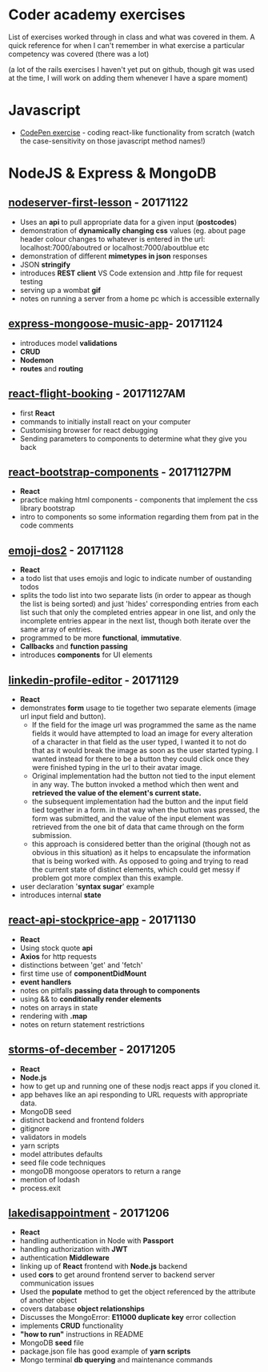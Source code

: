 # Coder academy exercises
List of exercises worked through in class and what was covered in them. A quick reference for when I can't remember in what exercise a particular competency was covered (there was a lot)

(a lot of the rails exercises I haven't yet put on github, though git was used at the time, I will work on adding them whenever I have a spare moment)


# Javascript
* [CodePen exercise](https://codepen.io/webdevalex/pen/GOPNqB) - coding react-like functionality from scratch (watch the case-sensitivity on those javascript method names!)

# NodeJS & Express & MongoDB
## [nodeserver-first-lesson](https://github.com/developingAlex/nodeserver-first_lesson) - 20171122
* Uses an **api** to pull appropriate data for a given input (**postcodes**) 
* demonstration of **dynamically changing css** values (eg. about page header colour changes to whatever is entered in the url:
        localhost:7000/aboutred or localhost:7000/aboutblue etc       
* demonstration of different **mimetypes in json** responses
* JSON **stringify**
* introduces **REST client** VS Code extension and .http file for request testing
* serving up a wombat **gif**
* notes on running a server from a home pc which is accessible externally

## [express-mongoose-music-app](https://github.com/developingAlex/express-mongoose-music-app)- 20171124
* introduces model **validations**
* **CRUD**
* **Nodemon**
* **routes** and **routing**

## [react-flight-booking](https://github.com/developingAlex/react-flight-booking) - 20171127AM
* first **React**
* commands to initially install react on your computer
* Customising browser for react debugging 
* Sending parameters to components to determine what they give you back

## [react-bootstrap-components](https://github.com/developingAlex/react-bootstrap-components) - 20171127PM
* **React**
* practice making html components - components that implement the css library bootstrap
* intro to components so some information regarding them from pat in the code comments

## [emoji-dos2](https://github.com/developingAlex/emoji-dos2) - 20171128
* **React**
* a todo list that uses emojis and logic to indicate number of oustanding todos
* splits the todo list into two separate lists (in order to appear as though the list is being sorted) and just 'hides' corresponding entries from each list such that only the completed entries appear in one list, and only the incomplete entries appear in the next list, though both iterate over the same array of entries.
* programmed to be more **functional**, **immutative**.
* **Callbacks** and **function passing**
* introduces **components** for UI elements

## [linkedin-profile-editor](https://github.com/developingAlex/linkedin-profile-editor) - 20171129
* **React**
* demonstrates **form** usage to tie together two separate elements (image url input field and button).
    * If the field for the image url was programmed the same as the name fields it would have attempted to load an image for every alteration of a character in that field as the user typed, I wanted it to not do that as it would break the image as soon as the user started typing. I wanted instead for there to be a button they could click once they were finished typing in the url to their avatar image.
    * Original implementation had the button not tied to the input element in any way. The button invoked a method which then went and **retrieved the value of the element's current state.**
    * the subsequent implementation had the button and the input field tied together in a form. in that way when the button was pressed, the form was submitted, and the value of the input element was retrieved from the one bit of data that came through on the form submission. 
    * this approach is considered better than the original (though not as obvious in this situation) as it helps to encapsulate the information that is being worked with. As opposed to going and trying to read the current state of distinct elements, which could get messy if problem got more complex than this example.
* user declaration '**syntax sugar**' example
* introduces internal **state**

## [react-api-stockprice-app](https://github.com/developingAlex/react-api-stockprice-app) - 20171130
* **React**
* Using stock quote **api**
* **Axios** for http requests
* distinctions between 'get' and 'fetch'
* first time use of **componentDidMount**
* **event handlers**
* notes on pitfalls **passing data through to components**
* using && to **conditionally render elements**
* notes on arrays in state
* rendering with **.map**
* notes on return statement restrictions

## [storms-of-december](https://github.com/developingAlex/storms-of-december/tree/alex-master) - 20171205
* **React**
* **Node.js**
* how to get up and running one of these nodjs react apps if you cloned it.
* app behaves like an api responding to URL requests with appropriate data.
* MongoDB seed
* distinct backend and frontend folders
* gitignore
* validators in models
* yarn scripts
* model attributes defaults
* seed file code techniques
* mongoDB mongoose operators to return a range
* mention of lodash
* process.exit

## [lakedisappointment](https://github.com/developingAlex/lakedisappointment) - 20171206
* **React**
* handling authentication in Node with **Passport** 
* handling authorization with **JWT**
* authentication **Middleware**
* linking up of **React** frontend with **Node.js** backend
* used **cors** to get around frontend server to backend server communication issues
* Used the **populate** method to get the object referenced by the attribute of another object
* covers database **object relationships**
* Discusses the MongoError: **E11000 duplicate key** error collection
* implements **CRUD** functionality
* **"how to run"** instructions in README
* MongoDB **seed** file
* package.json file has good example of **yarn scripts**
* Mongo terminal **db querying** and maintenance commands
